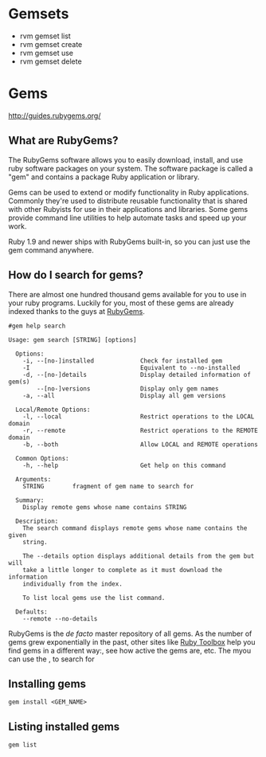# Gemsets

- rvm gemset list
- rvm gemset create
- rvm gemset use
- rvm gemset delete

# Gems
http://guides.rubygems.org/

## What are RubyGems?

The RubyGems software allows you to easily download, install, and use ruby software packages on your system. The software package is called a "gem" and contains a package Ruby application or library.

Gems can be used to extend or modify functionality in Ruby applications. Commonly they're used to distribute reusable functionality that is shared with other Rubyists for use in their applications and libraries. Some gems provide command line utilities to help automate tasks and speed up your work.

Ruby 1.9 and newer ships with RubyGems built-in, so you can just use the gem command anywhere.

## How do I search for gems?

There are almost one hundred thousand gems available for you to use in your ruby programs. Luckily for you, most of these gems are already indexed thanks to the guys at [RubyGems](https://rubygems.org/).

```
#gem help search

Usage: gem search [STRING] [options]

  Options:
    -i, --[no-]installed             Check for installed gem
    -I                               Equivalent to --no-installed
    -d, --[no-]details               Display detailed information of gem(s)
        --[no-]versions              Display only gem names
    -a, --all                        Display all gem versions

  Local/Remote Options:
    -l, --local                      Restrict operations to the LOCAL domain
    -r, --remote                     Restrict operations to the REMOTE domain
    -b, --both                       Allow LOCAL and REMOTE operations

  Common Options:
    -h, --help                       Get help on this command

  Arguments:
    STRING        fragment of gem name to search for

  Summary:
    Display remote gems whose name contains STRING

  Description:
    The search command displays remote gems whose name contains the given
    string.

    The --details option displays additional details from the gem but will
    take a little longer to complete as it must download the information
    individually from the index.

    To list local gems use the list command.

  Defaults:
    --remote --no-details
```

RubyGems is the _de facto_ master repository of all gems. As the number of gems grew exponentially in the past, other sites like [Ruby Toolbox](https://www.ruby-toolbox.com) help you find gems in a different way:, see how active the gems are, etc. The myou can use the , to search for

## Installing gems
```
gem install <GEM_NAME>
```

## Listing installed gems
```
gem list
```



